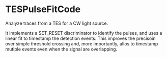 # TESPulseFitCode

Analyze traces from a TES for a CW light source.

It implements a SET_RESET discriminator to identify the pulses, and uses a linear fit to timestamp the detection events.
This improves the precisoin over simple threshold crossing and, more importantly, allos to timestamp mutiple events even when the signal are overlapping.
